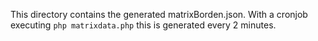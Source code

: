 This directory contains the generated matrixBorden.json. With a cronjob executing `php matrixdata.php` this is generated every 2 minutes.
